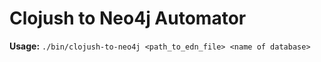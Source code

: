 # Clojush to Neo4j Automator 
**Usage:** `./bin/clojush-to-neo4j <path_to_edn_file> <name of database>`
